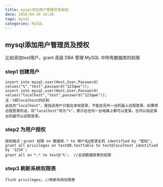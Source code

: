 ```yaml
---
title: mysql添加用户管理员及授权
date: 2016-04-10 14:26
tags: mysql
categories: MySQL
---
```


## mysql添加用户管理员及授权

比如添加test用户，grant 高级 DBA 管理 MySQL 中所有数据库的权限

### step1 创建用户
```
insert into mysql.user(Host,User,Password) values("%","test",password("123qwe"));
insert into mysql.user(Host,User,Password) values("localhost","test",password("123qwe"));
注：%和localhost的区别
此处的"localhost"，是指该用户只能在本地登录，不能在另外一台机器上远程登录。如果想远程登录的话，将"localhost"改为"%"，表示在任何一台电脑上都可以登录。也可以指定某台机器可以远程登录。
```
### step2 为用户授权
```
授权格式：grant 权限 on 数据库.* to 用户名@登录主机 identified by "密码";　
grant all privileges on testDB.testTable to test@localhost identified by '1234';
grant all on *.* to test@'%';  //全部数据库表的权限
```
### step3 刷新系统权限表
```
flush privileges; //刷新系统权限表
```